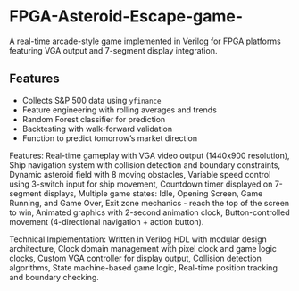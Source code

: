 # FPGA-Asteroid-Escape-game-
A real-time arcade-style game implemented in Verilog for FPGA platforms featuring VGA output and 7-segment display integration.
## Features
- Collects S&P 500 data using `yfinance`
- Feature engineering with rolling averages and trends
- Random Forest classifier for prediction
- Backtesting with walk-forward validation
- Function to predict tomorrow’s market direction

Features:
Real-time gameplay with VGA video output (1440x900 resolution), 
Ship navigation system with collision detection and boundary constraints, 
Dynamic asteroid field with 8 moving obstacles, 
Variable speed control using 3-switch input for ship movement, 
Countdown timer displayed on 7-segment displays, 
Multiple game states: Idle, Opening Screen, Game Running, and Game Over, 
Exit zone mechanics - reach the top of the screen to win, 
Animated graphics with 2-second animation clock, 
Button-controlled movement (4-directional navigation + action button).

Technical Implementation:
Written in Verilog HDL with modular design architecture, 
Clock domain management with pixel clock and game logic clocks, 
Custom VGA controller for display output, 
Collision detection algorithms, 
State machine-based game logic, 
Real-time position tracking and boundary checking.
